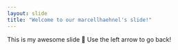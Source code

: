 ```yaml
---
layout: slide
title: "Welcome to our marcellhaehnel's slide!"
---
```


This is my awesome slide :tada:
Use the left arrow to go back!
